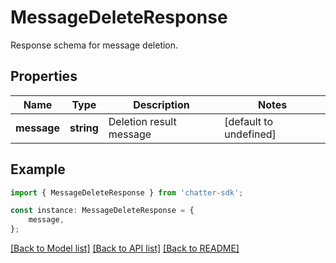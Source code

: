 # MessageDeleteResponse

Response schema for message deletion.

## Properties

Name | Type | Description | Notes
------------ | ------------- | ------------- | -------------
**message** | **string** | Deletion result message | [default to undefined]

## Example

```typescript
import { MessageDeleteResponse } from 'chatter-sdk';

const instance: MessageDeleteResponse = {
    message,
};
```

[[Back to Model list]](../README.md#documentation-for-models) [[Back to API list]](../README.md#documentation-for-api-endpoints) [[Back to README]](../README.md)
